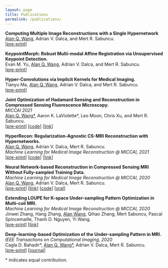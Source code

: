 ```yaml
---
layout: page
title: Publications
permalink: /publications/
---
```

**Computing Multiple Image Reconstructions with a Single Hypernetwork**   
<ins>Alan Q. Wang</ins>, Adrian V. Dalca, and Mert R. Sabuncu.     
[[pre-print](https://arxiv.org/pdf/2202.11009.pdf)]  

**KeypointMorph: Robust Multi-modal Affine Registration via Unsupervised Keypoint Detection.**   
Evan M. Yu, <ins>Alan Q. Wang</ins>, Adrian V. Dalca, and Mert R. Sabuncu.   
[[pre-print](https://openreview.net/forum?id=OrNzjERFybh)]

**Hyper-Convolutions via Implicit Kernels for Medical Imaging.**   
Tianyu Ma, <ins>Alan Q. Wang</ins>, Adrian V. Dalca, and Mert R. Sabuncu.   
[[pre-print](https://arxiv.org/abs/2202.02701)]

**Joint Optimization of Hadamard Sensing and Reconstruction in Compressed Sensing Fluorescence Microscopy.**  
*MICCAI 2021*   
<ins>Alan Q. Wang\*</ins>, Aaron K. LaViolette\*, Leo Moon, Chris Xu, and Mert R. Sabuncu.   
[[pre-print](https://arxiv.org/abs/2105.07961)] [[code](https://github.com/alanqrwang/csfm)] [[link](https://link.springer.com/chapter/10.1007/978-3-030-87231-1_13)] 


**HyperRecon: Regularization-Agnostic CS-MRI Reconstruction with Hypernetworks.**  
<ins>Alan Q. Wang</ins>, Adrian V. Dalca, Mert R. Sabuncu.   
*Machine Learning for Medical Image Reconstruction @ MICCAI, 2021*   
[[pre-print](http://arxiv.org/abs/2101.02194)] [[code](https://github.com/alanqrwang/hyperrecon)] [[link](https://link.springer.com/chapter/10.1007/978-3-030-88552-6_1)]  


**Neural Network-based Reconstruction in Compressed Sensing MRI Without Fully-sampled Training Data.**   
*Machine Learning for Medical Image Reconstruction @ MICCAI, 2020*   
<ins>Alan Q. Wang</ins>, Adrian V. Dalca, Mert R. Sabuncu.   
[[pre-print](https://arxiv.org/abs/2007.14979)] [[link](https://link.springer.com/chapter/10.1007/978-3-030-61598-7_3)] [[code](https://github.com/alanqrwang/HQSNet)] [[oral](https://www.youtube.com/watch?v=a5OclTvMXlI)]


**Extending LOUPE for K-space Under-sampling Pattern Optimization in Multi-coil MRI.**   
*Machine Learning for Medical Image Reconstruction @ MICCAI, 2020*   
Jinwei Zhang, Hang Zhang, <ins>Alan Wang</ins>, Qihao Zhang, Mert Sabuncu, Pascal Spincemaille, Thanh D. Nguyen, Yi Wang.     
[[pre-print](https://arxiv.org/abs/2007.14450)] [[link](https://link.springer.com/chapter/10.1007/978-3-030-61598-7_9)]  


**Deep-learning-based Optimization of the Under-sampling Pattern in MRI.**  
*IEEE Transactions on Computational Imaging, 2020*     
Cagla D. Bahadir\*, <ins>Alan Q. Wang\*</ins>, Adrian V. Dalca, Mert R. Sabuncu.     
[[pre-print](https://arxiv.org/abs/1907.11374)] [[journal](https://ieeexplore.ieee.org/document/9133281?source=authoralert)]   


\* indicates equal contribution.
